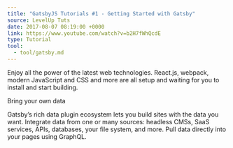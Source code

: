 ```yaml
---
title: "GatsbyJS Tutorials #1 - Getting Started with Gatsby"
source: LevelUp Tuts
date: 2017-08-07 08:19:00 +0000
link: https://www.youtube.com/watch?v=b2H7fWhQcdE
type: Tutorial
tool:
  - tool/gatsby.md
---
```


Enjoy all the power of the latest web technologies. React.js, webpack, modern JavaScript and CSS and more are all setup and waiting for you to install and start building.

Bring your own data

Gatsby’s rich data plugin ecosystem lets you build sites with the data you want. Integrate data from one or many sources: headless CMSs, SaaS services, APIs, databases, your file system, and more. Pull data directly into your pages using GraphQL.
